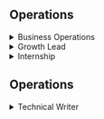 ## Operations

<details>

<summary>Business Operations</summary>

We’re looking for a proactive problem-solver who thrives in a fast-paced, diverse environment. The right candidate will have exceptional learning abilities, adapt to fast paced environments, possess uncompromising attention to detail, and have great communication skills. The Business Operations Specialist is a cross-functional role working with different business functions. You will work closely with the leadership at Umee focusing on high-impact projects and initiatives.
 
Umee is laser-focused on building and delivering our products and core mission. We take our work extremely seriously and we want to hire top notch executors to make things happen and put all the pieces together. Passion for the crypto industry and prior crypto experience is a must. We only want to work with people who are willing to learn fast, work hard and not compromise on the quality of work.

**What you'll be doing:**
 
- Single-point of accountability for managing, monitoring, leading, and reporting for cross functional projects and partnerships
- Manage project delivery schedules and timelines; ensure sufficient communication with all stakeholders
- Responsible for the overall integrity of the projects, including deliverables, managing issues, conflicts, priorities, communication, and team members
- Conduct deep analysis of our current project strategies and identify new opportunities using qualitative and quantitative data
- Manage miscellaneous tasks, projects, requests, and events as they arise
 
**Requirements:**
 
- Prior crypto experience is a MUST
- 2+ years of experience in consulting, investment banking, market research, or project management
- Solid communication skills and uncompromising attention to detail
- Ability to thrive in ambiguous environments
- Experience in fast paced start-up environments
 
**Benefits:**
 
- 100% remote work
- Work with a top performing team
- Competitive salary
- Be a part of something great
- Fun and impactful role
 
**How to Apply:**
 
- Please send an email to hr@umee.cc and tell us about yourself, your work experience, and your favorite crypto project

</details>

<details>
<summary>Growth Lead</summary>
  
We’re looking for a proactive problem-solver who thrives in a fast-paced, diverse environment. The right candidate will have exceptional learning abilities, adapt to fast paced environments, possess uncompromising attention to detail, and have great communication skills. The Growth Lead will be expected to be playing a pivotal role in driving growth. You will work closely with the leadership at Umee focusing on high-impact projects and initiatives.
 
Umee is laser-focused on building and delivering our products and core mission. We take our work extremely seriously and we want to hire top notch executors to make things happen and put all the pieces together. Passion for the crypto industry and prior crypto experience is a must. We only want to work with people who are willing to learn fast, work hard and not compromise on the quality of work.
 
**What you'll be doing:**
 
- Plan and execute go-to-market strategies that span from partnership, PR, marketing, community to grow our digital presence
- Conduct deep analysis of our current project strategies and identify growth opportunities using qualitative and quantitative data
- Uncover and execute on new opportunities to accelerate growth
- Responsible for the overall integrity of the initiatives, including deliverables, managing issues, conflicts, priorities, communication, and team members
- Keep up to date with the trending topics in crypto and the metaverse space
 
**Requirements:**
 
- Prior crypto experience is a MUST
- 4+ years of experience in consulting, investment banking, market research, or project management
- Solid communication skills and uncompromising attention to detail
- Ability to thrive in ambiguous environments
- Leadership skills
- Experience in fast paced start-up environments
 
**Benefits:**
 
- 100% remote work
- Work with a top performing team
- Competitive salary
- Be a part of something great
- Fun and impactful role
 
**How to Apply:**
 
- Please send an email to hr@umee.cc and tell us about yourself, your work experience, and your favorite crypto project

</details>

<details>
<summary>Internship</summary>

We offer internship opportunities to those who are interested in the Web3 world. The right candidates should have exceptional learning abilities, adapt to fast paced environments, possess uncompromising attention to detail, and have great communication skills. You will have the opportunity to work closely with our core team and leadership on impactful initiatives.
 
Umee is laser-focused on building and delivering our products and core mission. We take our work extremely seriously and we want to hire top notch executors to make things happen and put all the pieces together. Passion for the crypto industry and prior crypto experience is a must. We only want to work with people who are willing to learn fast, work hard and not compromise on the quality of work.
 
**What you'll be doing:**
 
- Depending on your background and skills, you could be working on a variety of initiatives, such as growth hacks, data analytics, digital campaigns, social media strategies, content creation, or community management
 
 
**Requirements:**
 
- Deep knowledge of crypto is a MUST
- Excellent communication skills, team spirit
- An innovative thinker and fast learner with the ability to work in a fast-paced environment

**Benefits:**
 
- 100% remote work
- Work with a top performing team
- Be a part of something great
- Fun and impactful role
 
**How to Apply:**
 
- Please send an email to hr@umee.cc and tell us about yourself, your work experience, your top areas of interest and your favorite crypto project
  
</details>
  
## Operations

<details>
<summary>Technical Writer </summary>

We’re looking for a candidate who thrives in a fast-paced, diverse environment. The right candidate will have exceptional learning abilities, adapt to fast paced environments, possess uncompromising attention to detail, and have great communication skills. The Technical Writer will act as the bridge between our core dev team and the open source dev community. You are expected to produce top quality technical documentation.
 
Umee is laser-focused on building and delivering our products and core mission. We take our work extremely seriously and we want to hire top notch executors to make things happen and put all the pieces together. Passion for the crypto industry and prior crypto experience is a must. We only want to work with people who are willing to learn fast, work hard and not compromise on the quality of work.
 
**What you'll be doing:**
 
- Write, edit, and review all developer-focused technical documentation, written in a mix of markdown & JSON
- Test the products and documentation to ensure accuracy and consistency
- Partner with Engineering, Product and Support to build and improve our documentation

**Requirements:**
 
- Deep knowledge of Cosmos and the broader cross chain ecosystems
- 2+ years experience in developer relations, developer support, and/or writing documentation for Web3 projects
- Developer background
- Experience with JS/TS and subgraph is a plu
- Experience in fast paced start-up environments
 
**Benefits:**
 
- 100% remote work
- Work with a top performing team
- Competitive salary
- Be a part of something great
- Fun and impactful role
 
**How to Apply:**
 
- Please send an email to hr@umee.cc and tell us about yourself, your work experience, and crypto projects you have worked on

</details>
